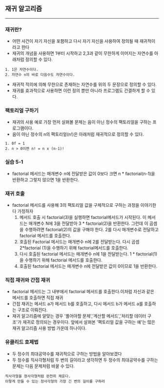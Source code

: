 ## 재귀 알고리즘
---
### 재귀란?
- 어떤 사건이 자기 자신을 포함하고 다시 자기 자신을 사용하여 정의될 때 재귀적이라고 한다
- 재귀의 개념을 사용하면 1부터 시작하고 2,3과 같이 무한하게 이어지는 자연수를 아래처럼 정의할 수 있다.
```
1. 1은 자연수이다.
2. 자연수 n의 바로 다음수도 자연수이다.
```
- 재귀적 적의에 의해 무한으로 존재하는 자연수를 위의 두 문장으로 정의할 수 있다.
- 재귀를 효과적으로 사용하면 이런 정의 뿐만 아니라 프로그램도 간결하게 할 수 있다.

### 팩토리얼 구하기
- 재귀의 사용 예로 가장 먼저 살펴볼 문제는 음이 아닌 정수의 팩토리얼을 구하는 프로그램이다.
- 음이 아닌 정수의 n의 팩토리얼(n!)은 아래처럼 재귀적으로 정의할 수 있다.

```
1. 0f = 1
2. n > 0이면 n! = n x (n-1)!
```

### 실습 5-1
- factorial 메서드는 매개변수 n에 전달받은 값이 0보다 크면 n * factorial(n-1)을 반환하고 그렇지 않으면 1을 반환한다.

### 재귀 호출
- factorial 메서드를 사용해 3의 팩토리얼 값을 구체적으로 구하는 과정을 이야기한다 가정하자
  1. 메서드 호출 시 factorial(3)을 실행하면 factorial메서드가 시작된다. 이 메서드는 매개변수 N에 3을 전달받아 3 * factorial(2)을 반환한다. 그런데 이 곱셈을 수행하려면 factorial(2)의 값을 구해야 한다. 2를 다시 매개변수로 전달하고 factorial 메서드를 호출한다.
  2. 호출된 Factorial 메서드는 매개변수 n에 2를 전달받는다. 다시 곱셉 2*factorial (1)을 수행하기 위해 factorial메서드를 호출한다.
  3. 다시 호출된 factorial 메서드는 매개변수 n에 1을 전달받는다. 1 * factorial(1)을 수행하기 위해 factorial 메서드를 호출한다.
  4. 호출된 factorial 메서드는 매개변수 n에 전달받은 값이 0이므로 1을 반환한다.

### 직접 재귀와 간접 재귀
- factorial 메서드는 그 내부에서 factorial 메서드를 호출한다.이처럼 자신과 같은 메서드를 호출하면 직접 재귀
- 간접 재귀는 메서드 a가 메서드 b를 호출하고, 다시 메서드 b가 메서드 a를 호출하는 구조로 이뤄진다.
- 재귀 알고리즘에 알맞는 경우 '풀어야할 문제','계산할 메서드','처리할 데이터 구조'가 재귀로 정의되는 경우이다. 앞에서 살펴본 '팩토리얼 값을 구하는 예'는 많은 재귀 알고리즘 사용 방법 가운데 하나이다.


### 유클리드 호제법
- 두 정수의 최대공약수를 재귀적으로 구하는 방법을 알아보겠다
- 두 정수를 직사각형처럼 두 변의 길이라고 생각하면 두 정수의 최대공약수를 구하는 문제는 다음 문제처럼 바꿀 수 있다.
```
직사각형을 정사각형처럼 완전히 채운다.
이렇게 만들 수 있는 정사각형의 가장 긴 변의 길이를 구하라
```


